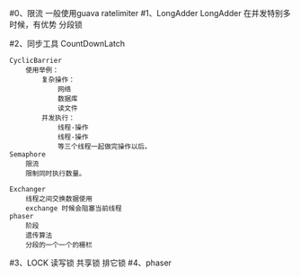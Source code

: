 #0、限流
     一般使用guava  ratelimiter
#1、LongAdder
    LongAdder 在并发特别多时候，有优势
        分段锁
    
#2、同步工具
    CountDownLatch
    
    CyclicBarrier
        使用举例：
            复杂操作：
                网络
                数据库
                读文件
            并发执行：
                线程-操作
                线程-操作
                等三个线程一起做完操作以后。
    Semaphore
        限流
        限制同时执行数量。
        
    Exchanger   
        线程之间交换数据使用
        exchange 时候会阻塞当前线程
    phaser
        阶段
        遗传算法
        分段的一个一个的栅栏
    
#3、LOCK
    读写锁
        共享锁
        排它锁
#4、phaser
